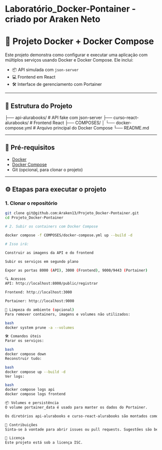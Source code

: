 # Laboratório_Docker-Pontainer - criado por Araken Neto

# 🚀 Projeto Docker + Docker Compose

Este projeto demonstra como configurar e executar uma aplicação com múltiplos serviços usando Docker e Docker Compose. Ele inclui:

- 📦 API simulada com `json-server`
- 💻 Frontend em React
- 🛠️ Interface de gerenciamento com Portainer

---

## 📁 Estrutura do Projeto

├── api-alurabooks/ # API fake com json-server 
├── curso-react-alurabooks/ # Frontend React 
├── COMPOSES/ │ 
  └── docker-compose.yml # Arquivo principal do Docker Compose 
└── README.md


---

## 🐳 Pré-requisitos

- [Docker](https://docs.docker.com/get-docker/)
- [Docker Compose](https://docs.docker.com/compose/install/)
- Git (opcional, para clonar o projeto)

---

## ⚙️ Etapas para executar o projeto

### 1. Clonar o repositório

```bash
git clone git@github.com:Araken13/Projeto_Docker-Pontainer.git
cd Projeto_Docker-Pontainer

# 2. Subir os containers com Docker Compose

docker compose -f COMPOSES/docker-compose.yml up --build -d

# Isso irá:

Construir as imagens da API e do frontend

Subir os serviços em segundo plano

Expor as portas 8000 (API), 3000 (Frontend), 9000/9443 (Portainer)

🔍 Acessos
API: http://localhost:8000/public/registrar

Frontend: http://localhost:3000

Portainer: http://localhost:9000

🧹 Limpeza do ambiente (opcional)
Para remover containers, imagens e volumes não utilizados:

bash
docker system prune -a --volumes

🛠️ Comandos úteis
Parar os serviços:

bash
docker compose down
Reconstruir tudo:

bash
docker compose up --build -d
Ver logs:

bash
docker compose logs api
docker compose logs frontend

📦 Volumes e persistência
O volume portainer_data é usado para manter os dados do Portainer.

Os diretórios api-alurabooks e curso-react-alurabooks são montados como volumes para facilitar o desenvolvimento.

🤝 Contribuições
Sinta-se à vontade para abrir issues ou pull requests. Sugestões são bem-vindas!

📄 Licença
Este projeto está sob a licença ISC.

